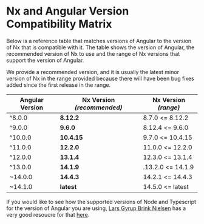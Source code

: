 # Nx and Angular Version Compatibility Matrix

Below is a reference table that matches versions of Angular to the version of Nx that is compatible with it. The table shows the version of Angular, the recommended version of Nx to use and the range of Nx versions that support the version of Angular.

We provide a recommended version, and it is usually the latest minor version of Nx in the range provided because there will have been bug fixes added since the first release in the range.

| Angular Version | **Nx Version _(recommended)_** | Nx Version _(range)_ |
| --------------- | ------------------------------ | -------------------- |
| ^8.0.0          | **8.12.2**                     | 8.7.0 <= 8.12.2      |
| ^9.0.0          | **9.6.0**                      | 8.12.4 <= 9.6.0      |
| ^10.0.0         | **10.4.15**                    | 9.7.0 <= 10.4.15     |
| ^11.0.0         | **12.2.0**                     | 11.0.0 <= 12.2.0     |
| ^12.0.0         | **13.1.4**                     | 12.3.0 <= 13.1.4     |
| ^13.0.0         | **14.1.9**                     | .13.2.0 <= 14.1.9    |
| ~14.0.0         | **14.4.3**                     | 14.2.1 <= 14.4.3     |
| ~14.1.0         | **latest**                     | 14.5.0 <= latest     |

If you would like to see how the supported versions of Node and Typescript for the version of Angular you are using, [Lars Gyrup Brink Nielsen](https://twitter.com/LayZeeDK) has a very good resoucre for that [here](https://gist.github.com/LayZeeDK/c822cc812f75bb07b7c55d07ba2719b3).
